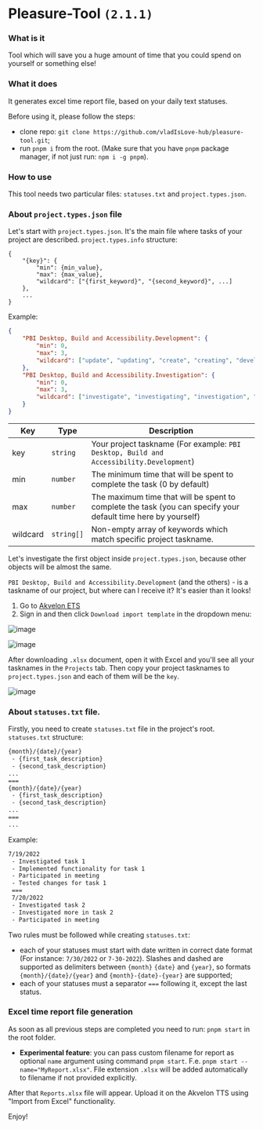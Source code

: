 # Pleasure-Tool `(2.1.1)`

### What is it

Tool which will save you a huge amount of time that you could spend on yourself or something else!

### What it does

It generates excel time report file, based on your daily text statuses. 

Before using it, please follow the steps:
 - clone repo: `git clone https://github.com/vladIsLove-hub/pleasure-tool.git`;
 - run `pnpm i` from the root. (Make sure that you have `pnpm` package manager, if not just run: `npm i -g pnpm`).
 
### How to use

This tool needs two particular files: `statuses.txt` and `project.types.json`.

### About `project.types.json` file

Let's start with `project.types.json`. It's the main file where tasks of your project are described.
`project.types.info` structure: 

```json5
{
    "{key}": {
        "min": {min_value},
        "max": {max_value},
        "wildcard": ["{first_keyword}", "{second_keyword}", ...]
    },
    ...
}
```

Example:

```json
{
    "PBI Desktop, Build and Accessibility.Development": {
        "min": 0,
        "max": 3,
        "wildcard": ["update", "updating", "create", "creating", "develop", "implement", "change", "refactor", "rewrote", "resolve"]
    },
    "PBI Desktop, Build and Accessibility.Investigation": {
        "min": 0,
        "max": 3,
        "wildcard": ["investigate", "investigating", "investigation", "debug", "research"]
    }
}
```

Key  |  Type  |  Description
--- | --- | -------------
key | `string` |  Your project taskname (For example: `PBI Desktop, Build and Accessibility.Development`)
min | `number`  |  The minimum time that will be spent to complete the task (0 by default)
max | `number` |  The maximum time that will be spent to complete the task (you can specify your default time here by yourself)
wildcard | `string[]` |  Non-empty array of keywords which match specific project taskname.

Let's investigate the first object inside `project.types.json`, because other objects will be almost the same.

`PBI Desktop, Build and Accessibility.Development` (and the others) - is a taskname of our project, but where can I receive it? It's easier than it looks!

1. Go to [Akvelon ETS](https://ets.akvelon.net/)
2. Sign in and then click `Download import template` in the dropdown menu:

![image](https://user-images.githubusercontent.com/60508001/181575828-a4cf3adc-3c49-489a-a99c-60398b90d109.png)

![image](https://user-images.githubusercontent.com/60508001/181575987-85f89a37-0dc7-4752-9302-71e1159b69dd.png)

After downloading `.xlsx` document, open it with Excel and you'll see all your tasknames in the `Projects` tab. Then copy your project tasknames to `project.types.json` and each of them will be the `key`.

![image](https://user-images.githubusercontent.com/60508001/181576713-f5a489b2-b827-4c68-9baa-44360ad35721.png)

### About `statuses.txt` file.

Firstly, you need to create `statuses.txt` file in the project's root.
`statuses.txt` structure:

```txt
{month}/{date}/{year}
 - {first_task_description}
 - {second_task_description}
...
===
{month}/{date}/{year}
 - {first_task_description}
 - {second_task_description}
...
===
...
```

Example:

```txt
7/19/2022
 - Investigated task 1
 - Implemented functionality for task 1
 - Participated in meeting
 - Tested changes for task 1
 ===
 7/20/2022
 - Investigated task 2
 - Investigated more in task 2
 - Participated in meeting
```

Two rules must be followed while creating `statuses.txt`:
- each of your statuses must start with date written in correct date format (For instance: `7/30/2022` or `7-30-2022`). Slashes and dashed are supported as delimiters between `{month}` `{date}` and `{year}`, so formats `{month}/{date}/{year}` and `{month}-{date}-{year}` are supported;
- each of your statuses must a separator ```===``` following it, except the last status.

### Excel time report file generation 

As soon as all previous steps are completed you need to run: `pnpm start` in the root folder.

- **Experimental feature**: you can pass custom filename for report as optional `name` argument using command `pnpm start`. F.e. `pnpm start --name="MyReport.xlsx"`. File extension `.xlsx` will be added automatically to filename if not provided explicitly.

After that `Reports.xlsx` file will appear. Upload it on the Akvelon TTS using "Import from Excel" functionality. 

Enjoy!

